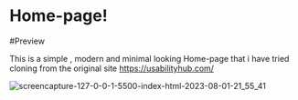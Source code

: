 # Home-page!
#Preview

This is a simple , modern and minimal looking Home-page that i have tried cloning from the original site https://usabilityhub.com/ 
 

![screencapture-127-0-0-1-5500-index-html-2023-08-01-21_55_41](https://github.com/Shyl0214/Home-page/assets/127982435/ae14ab6e-d3be-4721-91e1-06045bca2447)

